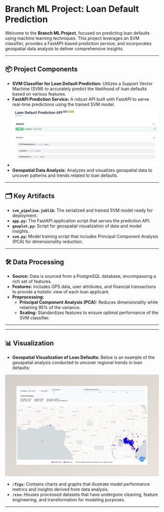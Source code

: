 # Branch ML Project: Loan Default Prediction

Welcome to the **Branch ML Project**, focused on predicting loan defaults using machine learning techniques. This project leverages an SVM classifier, provides a FastAPI-based prediction service, and incorporates geospatial data analysis to deliver comprehensive insights.

---

## 📦 Project Components

- **SVM Classifier for Loan Default Prediction:** Utilizes a Support Vector Machine (SVM) to accurately predict the likelihood of loan defaults based on various features.
- **FastAPI Prediction Service:** A robust API built with FastAPI to serve real-time predictions using the trained SVM model.
- ![Geospatial Analysis of Loan Defaults](figs/api.png)
- **Geospatial Data Analysis:** Analyzes and visualizes geospatial data to uncover patterns and trends related to loan defaults.

---

## 🗂️ Key Artifacts

- **`svm_pipeline.joblib`:** The serialized and trained SVM model ready for deployment.
- **`app.py`:** The FastAPI application script that serves the prediction API.
- **`geoplot.py`:** Script for geospatial visualization of data and model insights.
- **`svm.py`:** Model training script that includes Principal Component Analysis (PCA) for dimensionality reduction.

---

## 🛠️ Data Processing

- **Source:** Data is sourced from a PostgreSQL database, encompassing a rich set of features.
- **Features:** Includes GPS data, user attributes, and financial transactions to provide a holistic view of each loan applicant.
- **Preprocessing:** 
  - **Principal Component Analysis (PCA):** Reduces dimensionality while retaining 95% of the variance.
  - **Scaling:** Standardizes features to ensure optimal performance of the SVM classifier.

---

---

## 📊 Visualization

- **Geospatial Visualization of Loan Defaults:** Below is an example of the geospatial analysis conducted to uncover regional trends in loan defaults:

![Geospatial Analysis of Loan Defaults](figs/Dash.jpeg)

- **`/figs`:** Contains charts and graphs that illustrate model performance metrics and insights derived from data analysis.
- **`/csv`:** Houses processed datasets that have undergone cleaning, feature engineering, and transformation for modeling purposes.

---

